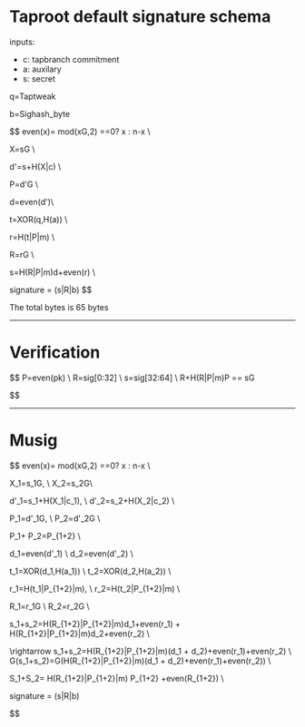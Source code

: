 
# Taproot default signature schema

inputs:

- c: tapbranch commitment
- a: auxilary
- s: secret

q=Taptweak

b=Sighash_byte

$$ 
even(x)= mod(xG,2) ==0? x : n-x \\

X=sG \\

d'=s+H(X|c) \\

P=d'G \\

d=even(d')\\ 


t=XOR(q,H(a)) \\

r=H(t|P|m) \\

R=rG \\

s=H(R|P|m)d+even(r) \\

signature = (s|R|b)
$$

The total bytes is 65 bytes


---

# Verification

$$
    P=even(pk) \\
    R=sig[0:32] \\
    s=sig[32:64] \\
    R+H(R|P|m)P == sG

$$

---

# Musig

$$
even(x)= mod(xG,2) ==0? x : n-x \\

X_1=s_1G, \ X_2=s_2G\\

d'_1=s_1+H(X_1|c_1),  \ d'_2=s_2+H(X_2|c_2) \\

P_1=d'_1G, \ P_2=d'_2G \\

P_1+ P_2=P_{1+2} \\

d_1=even(d'_1) \ d_2=even(d'_2) \\ 

t_1=XOR(d_1,H(a_1)) \ t_2=XOR(d_2,H(a_2)) \\

r_1=H(t_1|P_{1+2}|m), \ r_2=H(t_2|P_{1+2}|m) \\

R_1=r_1G \ R_2=r_2G \\

s_1+s_2=H(R_{1+2}|P_{1+2}|m)d_1+even(r_1) + H(R_{1+2}|P_{1+2}|m)d_2+even(r_2) \\

\rightarrow s_1+s_2=H(R_{1+2}|P_{1+2}|m)(d_1 + d_2)+even(r_1)+even(r_2) \\
G(s_1+s_2)=G(H(R_{1+2}|P_{1+2}|m)(d_1 + d_2)+even(r_1)+even(r_2)) \\

S_1+S_2= H(R_{1+2}|P_{1+2}|m) P_{1+2} +even(R_{1+2}) \\


signature = (s|R|b)

$$


<!-- The algorithm Verify(pk, m, sig) is defined as:
Let P = lift_x(int(pk)); fail if that fails.
Let r = int(sig[0:32]); fail if r ≥ p.
Let s = int(sig[32:64]); fail if s ≥ n.
Let e = int(hashBIP0340/challenge(bytes(r) || bytes(P) || m)) mod n.
Let R = s⋅G - e⋅P.
Fail if is_infinite(R).
Fail if not has_even_y(R).
Fail if x(R) ≠ r.
Return success iff no failure occurred before reaching this point. -->



<!-- Let p = c[1:33] and let P = lift_x(int(p)) where lift_x and [:] are defined as in BIP340. Fail if this point is not on the curve.
Let v = c[0] & 0xfe and call it the leaf version[7].
Let k0 = hashTapLeaf(v || compact_size(size of s) || s); also call it the tapleaf hash.
For j in [0,1,...,m-1]:
Let ej = c[33+32j:65+32j].
Let kj+1 depend on whether kj < ej (lexicographically)[8]:
If kj < ej: kj+1 = hashTapBranch(kj || ej)[9].
If kj ≥ ej: kj+1 = hashTapBranch(ej || kj).
Let t = hashTapTweak(p || km).
If t ≥ 0xFFFFFFFF FFFFFFFF FFFFFFFF FFFFFFFE BAAEDCE6 AF48A03B BFD25E8C D0364141 (order of secp256k1), fail.
Let Q = P + int(t)G.
If q ≠ x(Q) or c[0] & 1 ≠ y(Q) mod 2, fail[10]. -->